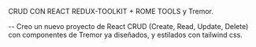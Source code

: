 CRUD CON REACT REDUX-TOOLKIT + ROME TOOLS y Tremor. 

-- Creo un nuevo proyecto de React CRUD (Create, Read, Update, Delete) con componentes
de Tremor ya diseñados, y estilados con tailwind css.